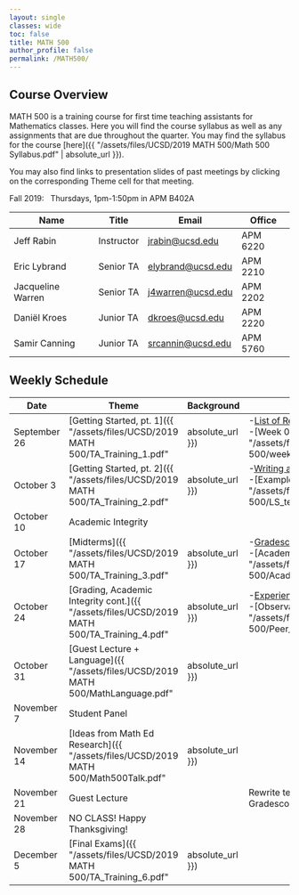 ```yaml
---
layout: single
classes: wide
toc: false
title: MATH 500
author_profile: false
permalink: /MATH500/
---
```


## Course Overview

MATH 500 is a training course for first time teaching assistants for Mathematics classes. Here you will find the course syllabus as well as any assignments that are due throughout the quarter.
You may find the syllabus for the course [here]({{ "/assets/files/UCSD/2019 MATH 500/Math 500 Syllabus.pdf" | absolute_url }}).

You may also find links to presentation slides of past meetings by clicking on the
corresponding Theme cell for that meeting.

Fall 2019: &nbsp;&nbsp;Thursdays, 1pm-1:50pm in APM B402A

| Name 					 | Title 							| Email 					| Office 			 |
|------------------------|----------------------------------|---------------------------|--------------------|
| Jeff Rabin 			 | Instructor 						| jrabin@ucsd.edu   		| APM 6220 			 |
| Eric Lybrand 			 | Senior TA 						| elybrand@ucsd.edu   		| APM 2210 			 |
| Jacqueline Warren 	 | Senior TA 						| j4warren@ucsd.edu   		| APM 2202 			 |
| Dani&euml;l Kroes 			 | Junior TA 						| dkroes@ucsd.edu   		| APM 2220 			 |
| Samir Canning 		 | Junior TA 						| srcannin@ucsd.edu   		| APM 5760 			 |


## Weekly Schedule

| Date                   | Theme                            | Background                | Homework           |
| -----------------------| -------------------------------- | ------------------------- | ------------------ |
| September 26           | [Getting Started, pt. 1]({{ "/assets/files/UCSD/2019 MATH 500/TA_Training_1.pdf" | absolute_url }})	| 	-[List of Responsibilities](http://www.math.ucsd.edu/~seniorta/Policies/TADuties.pdf)<br>-[Week 0 and Week 1 Handout]({{ "/assets/files/UCSD/2019 MATH 500/week0_handout.pdf" | absolute_url }})<br>-[Essential TA Info Handout]({{ "/assets/files/UCSD/2019 MATH 500/essential_info_handout.pdf" | absolute_url }})<br>-[Before the Quarter Starts](http://www.math.ucsd.edu/~seniorta/Gettingstarted/preparation.html)<br> -[Your First Section](http://www.math.ucsd.edu/~seniorta/Gettingstarted/firstsection.html)						| 					 |
| October 3              | [Getting Started, pt. 2]({{ "/assets/files/UCSD/2019 MATH 500/TA_Training_2.pdf" | absolute_url }})		|  -[Writing a Teaching Statement](https://www.ams.org/notices/201501/rnoti-p59.pdf) <br> -[Example Teaching Statement]({{ "/assets/files/UCSD/2019 MATH 500/LS_teaching_statement.pdf" | absolute_url }}) | Enroll in Gradescope. Write a teaching statement. Due October 11th on Gradescope.	|
| October 10             | Academic Integrity		    	| 							| 					 |
| October 17             | [Midterms]({{ "/assets/files/UCSD/2019 MATH 500/TA_Training_3.pdf" | absolute_url }})							| 	-[Gradescope Help](http://www.math.ucsd.edu/~gptesler/Gradescope_Tesler_June2019.pdf)<br> -[Academic Integrity Handout]({{ "/assets/files/UCSD/2019 MATH 500/Academic_integrity_handout.pdf" | absolute_url }})						| 	Read the comments we give you from observing you on Gradescope as they are made available.				 |
| October 24             | [Grading, Academic Integrity cont.]({{ "/assets/files/UCSD/2019 MATH 500/TA_Training_4.pdf" | absolute_url }})      	| -[Experienced TAs](https://docs.google.com/spreadsheets/d/1YUIit9LNE2hLEPdcW6Uy2XxFUnx6cLaIMYcNaxTV0Dk/edit?usp=sharing)<br>	-[Observaiton Form (pdf)]({{ "/assets/files/UCSD/2019 MATH 500/Peer_Observation_Template.pdf" | absolute_url }})<br> -[Observation Form (LaTeX)]({{ "/assets/files/UCSD/2019 MATH 500/peer_observation_template.tex" | absolute_url }})		| Observe an experienced TA and fill out observation form. Submit to Gradescope no later than Nov. 8th.					 |
| October 31             | [Guest Lecture + Language]({{ "/assets/files/UCSD/2019 MATH 500/MathLanguage.pdf" | absolute_url }})	| 							| Ask your discussion section to fill out a midterm evaluation [Google form](https://docs.google.com/forms/d/1E-dcGYA3fgmke1bnFhdgHntzT0OyZCtvnyLQPLXlOJs/copy?urp=gmail_link). Submit summary results as PDF on Gradescope by November 15th.					 |
| November 7             | Student Panel					| 							|					 |
| November 14            | [Ideas from Math Ed Research]({{ "/assets/files/UCSD/2019 MATH 500/Math500Talk.pdf" | absolute_url }})		| 							|  					 |
| November 21            | Guest Lecture		| 	    					| Rewrite teaching statement. Due on Gradescope by December 6th.				 |
| November 28            | NO CLASS! Happy Thanksgiving!	| 						    |					 |
| December 5             | [Final Exams]({{ "/assets/files/UCSD/2019 MATH 500/TA_Training_6.pdf" | absolute_url }})						| 							|					 |
